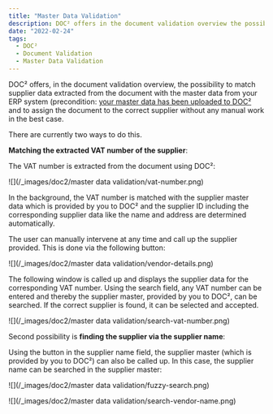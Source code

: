 ```yaml
---
title: "Master Data Validation"
description: DOC² offers in the document validation overview the possibility to match supplier data extracted from the document with the master data from your ERP system and to assign the document to the correct supplier without any manual work in the best case.
date: "2022-02-24"
tags:
  - DOC²
  - Document Validation
  - Master Data Validation
---
```


DOC² offers, in the document validation overview, the possibility to match supplier data extracted from the document with the master data from your ERP system (precondition: [your master data has been uploaded to DOC²](/doc2/settings-master-data-validation/) and to assign the document to the correct supplier without any manual work in the best case.

There are currently two ways to do this.

**Matching the extracted VAT number of the supplier**:

The VAT number is extracted from the document using DOC²:

![](/_images/doc2/master data validation/vat-number.png)

In the background, the VAT number is matched with the supplier master data which is provided by you to DOC² and the supplier ID including the corresponding supplier data like the name and address are determined automatically.

The user can manually intervene at any time and call up the supplier provided. This is done via the following button:

![](/_images/doc2/master data validation/vendor-details.png)

The following window is called up and displays the supplier data for the corresponding VAT number. Using the search field, any VAT number can be entered and thereby the supplier master, provided by you to DOC², can be searched. If the correct supplier is found, it can be selected and accepted.

![](/_images/doc2/master data validation/search-vat-number.png)

Second possibility is **finding the supplier via the supplier name**:

Using the button in the supplier name field, the supplier master (which is provided by you to DOC²) can also be called up. In this case, the supplier name can be searched in the supplier master:

![](/_images/doc2/master data validation/fuzzy-search.png)

![](/_images/doc2/master data validation/search-vendor-name.png)
